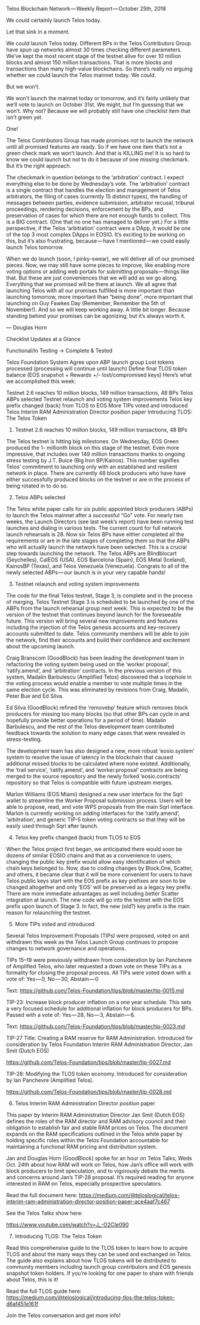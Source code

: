 Telos Blockchain Network — Weekly Report — October 25th, 2018

We could certainly launch Telos today.

Let that sink in a moment.

We could launch Telos today. Different BPs in the Telos Contributors Group have spun up networks almost 30 times checking different parameters. We’ve kept the most recent stage of the testnet alive for over 10 million blocks and almost 150 million transactions. That is more blocks and transactions than many high-value blockchains. So there’s really no arguing whether we could launch the Telos mainnet today. We could.

But we won’t.

We won’t launch the mainnet today or tomorrow, and it’s fairly unlikely that we’ll vote to launch on October 31st. We might, but I’m guessing that we won’t. Why not? Because we will probably still have one checklist item that isn’t green yet.

One!

The Telos Contributors Group has made promises not to launch the network until all promised features are ready. So if we have one item that’s not a green check mark we won’t launch. And that is KILLING me! It is so hard to know we could launch but not to do it because of one missing checkmark. But it’s the right approach.

The checkmark in question belongs to the ‘arbitration’ contract. I expect everything else to be done by Wednesday’s vote. The ‘arbitration’ contract is a single contract that handles the election and management of Telos arbitrators, the filing of cases (currently 15 distinct types), the handling of messages between parties, evidence submission, arbitrator recusal, tribunal proceedings, rendering decisions, enforcement by the BPs, and preservation of cases for which there are not enough funds to collect. This is a BIG contract. (One that no one has managed to deliver yet.) For a little perspective, if the Telos ‘arbitration’ contract were a DApp, it would be one of the top 3 most complex DApps in EOSIO. It’s exciting to be working on this, but it’s also frustrating, because — have I mentioned — we could easily launch Telos tomorrow.

When we do launch (soon, I pinky-swear), we will deliver all of our promised pieces. Now, we may still have some pieces to improve, like enabling more voting options or adding web portals for submitting proposals — things like that. But these are just conveniences that we will add as we go along. Everything that we promised will be there at launch. We all agree that launching Telos with all our promises fulfilled is more important than launching tomorrow, more important than “being done”, more important that launching on Guy Fawkes Day (Remember, Remember the 5th of November!). And so we will keep working away. A little bit longer. Because standing behind your promises can be agonizing, but it’s always worth it.

— Douglas Horn

Checklist Updates at a Glance


Functional/In Testing → Complete & Tested

Telos Foundation System
Agree upon ABP launch group
Lost tokens processed (processing will continue until launch)
Define final TLOS token balance (EOS snapshot + Rewards +/- lost/compromised keys)
Here’s what we accomplished this week:

Testnet 2.6 reaches 10 million blocks, 149 million transactions, 48 BPs
Telos ABPs selected
Testnet relaunch and voting system improvements
Telos key prefix changed (back) from TLOS to EOS
More TIPs voted and introduced
Telos Interim RAM Administration Director position paper
Introducing TLOS: The Telos Token
1. Testnet 2.6 reaches 10 million blocks, 149 million transactions, 48 BPs

The Telos testnet is hitting big milestones. On Wednesday, EOS Green produced the 1- millionth block on this stage of the testnet. Even more impressive, that includes over 149 million transactions thanks to ongoing stress testing by J.T. Buice (Big Iron BP/Kainos). This number signifies Telos’ commitment to launching only with an established and resilient network in place. There are currently 48 block producers who have have either successfully produced blocks on the testnet or are in the process of being rotated in to do so.

2. Telos ABPs selected

The Telos white paper calls for six public appointed block producers (ABPs) to launch the Telos mainnet after a successful “Go” vote. For nearly two weeks, the Launch Directors (see last week’s report) have been running test launches and dialing in various tests. The current count for full network launch rehearsals is 28. Now six Telos BPs have either completed all the requirements or are in the late stages of completing them so that the ABPs who will actually launch the network have been selected. This is a crucial step towards launching the network. The Telos ABPs are Blindblocart (Seychelles), CalEOS (USA), EOS Barcelona (Spain), EOS Metal (Iceland), KainosBP (Texas), and Telos Venezuela (Venezuela). Congrats to all of the newly selected ABPs — our launch is in your very capable hands!

3. Testnet relaunch and voting system improvements

The code for the final Telos testnet, Stage 3, is complete and in the process of merging. Telos Testnet Stage 3 is scheduled to be launched by one of the ABPs from the launch rehearsal group next week. This is expected to be the version of the testnet that continues beyond launch for the foreseeable future. This version will bring several new improvements and features including the injection of the Telos genesis accounts and key-recovery accounts submitted to date. Telos community members will be able to join the network, find their accounts and build their confidence and excitement about the upcoming launch.

Craig Branscom (GoodBlock) has been leading the development team in refactoring the voting system being used on the ‘worker proposal’, ‘ratify.amend’, and ‘arbitration’ contracts. In the previous version of this system, Madalin Barbulescu (Amplified Telos) discovered that a loophole in the voting process would enable a member to vote multiple times in the same election cycle. This was eliminated by revisions from Craig, Madalin, Peter Bue and Ed Silva.

Ed Silva (GoodBlock) refined the ‘removebp’ feature which removes block producers for missing too many blocks (so that other BPs can cycle in and hopefully provide better operations for a period of time). Madalin Barbulescu, and the rest of the Telos development team contributed feedback towards the solution to many edge cases that were revealed in stress-testing.

The development team has also designed a new, more robust ‘eosio.system’ system to resolve the issue of latency in the blockchain that caused additional missed blocks to be calculated where none existed. Additionally, the ‘trail service’, ‘ratify.amend’, and ‘worker.proposal’ contracts are being merged to the source repository and the newly forked ‘eosio.contracts’ repository so that Telos is compatible with future upstream merges.

Marlon Williams (EOS Miami) designed a new user interface for the Sqrl wallet to streamline the Worker Proposal submission process. Users will be able to propose, read, and vote WPS proposals from the main Sqrl interface. Marlon is currently working on adding interfaces for the ‘ratify.amend’, ‘arbitration’, and generic TIP-5 token voting contracts so that they will be easily used through Sqrl after launch.

4. Telos key prefix changed (back) from TLOS to EOS

When the Telos project first began, we anticipated there would soon be dozens of similar EOSIO chains and that as a convenience to users, changing the public key prefix would allow easy identification of which chain keys belonged to. Now, due to coding changes by Block.One, Scatter, and others, it became clear that it will be more convenient for users to have Telos public keys start with the EOS prefix as key prefixes are soon to be changed altogether and only ‘EOS’ will be preserved as a legacy key prefix. There are more immediate advantages as well including better Scatter integration at launch. The new code will go into the testnet with the EOS prefix upon launch of Stage 3. In fact, the new (old?) key prefix is the main reason for relaunching the testnet.

5. More TIPs voted and introduced

Several Telos Improvement Proposals (TIPs) were proposed, voted on and withdrawn this week as the Telos Launch Group continues to propose changes to network governance and operations.

TIPs 15–19 were previously withdrawn from consideration by Ian Panchevre of Amplified Telos, who later requested a down vote on these TIPs as a formality for closing the proposal process. All TIPs were voted down with a vote of: Yes — 0, No — 30, Abstain — 0

Text: https://github.com/Telos-Foundation/tips/blob/master/tip-0015.md

TIP-23: Increase block producer inflation on a one year schedule. This sets a very focused schedule for additional inflation for block producers for BPs. Passed with a vote of: Yes — 28, No — 3, Abstain — 6.

Text: https://github.com/Telos-Foundation/tips/blob/master/tip-0023.md

TIP-27 Title: Creating a RAM reserve for RAM Administration. Introduced for consideration by Telos Foundation Interim RAM Administration Director, Jan Smit (Dutch EOS)

https://github.com/Telos-Foundation/tips/blob/master/tip-0027.md

TIP-28: Modifying the TLOS token economy. Introduced for consideration by Ian Panchevre (Amplified Telos).

https://github.com/Telos-Foundation/tips/blob/master/tip-0028.md

6. Telos Interim RAM Administration Director position paper

This paper by Interim RAM Administration Director Jan Smit (Dutch EOS) defines the roles of the RAM director and RAM advisory council and their obligation to establish fair and stable RAM prices on Telos. The document expands on the RAM specifications outlined in the Telos white paper by holding specific roles within the Telos Foundation accountable for maintaining a functional RAM pricing and distribution system.

Jan and Douglas Horn (GoodBlock) spoke for an hour on Telos Talks, Weds Oct. 24th about how RAM will work on Telos, how Jan’s office will work with block producers to limit speculation, and to vigorously debate the merits and concerns around Jan’s TIP-28 proposal. It’s required reading for anyone interested in RAM on Telos, especially prospective speculators.

Read the full document here: https://medium.com/@teloslogical/telos-interim-ram-administration-director-position-paper-ace4aaf7c467

See the Telos Talks show here:

https://www.youtube.com/watch?v=J_-O2CIe090

7. Introducing TLOS: The Telos Token

Read this comprehensive guide to the TLOS token to learn how to acquire TLOS and about the many ways they can be used and exchanged on Telos. The guide also explains about how TLOS tokens will be distributed to community members including launch group contributors and EOS genesis snapshot token holders. If you’re looking for one paper to share with friends about Telos, this is it!

Read the full TLOS guide here: https://medium.com/@teloslogical/introducing-tlos-the-telos-token-d6af451e161f

Join the Telos conversation and get more info!
